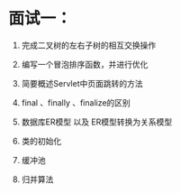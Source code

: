 # 面试一：
1. 完成二叉树的左右子树的相互交换操作

2. 编写一个冒泡排序函数，并进行优化


3. 简要概述Servlet中页面跳转的方法


4. final 、finally 、finalize的区别 


5. 数据库ER模型 以及 ER模型转换为关系模型


6. 类的初始化


7. 缓冲池


8. 归并算法 



